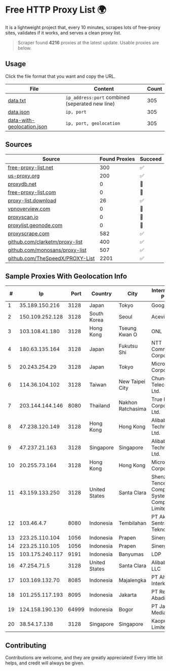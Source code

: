 
# Free HTTP Proxy List 🌍

It is a lightweight project that, every 10 minutes, scrapes lots of free-proxy sites, validates if it works, and serves a clean proxy list.


> Scraper found **4216** proxies at the latest update. Usable proxies are below.

## Usage

Click the file format that you want and copy the URL.


|File|Content|Count|
|----|-------|-----|
|[data.txt](https://raw.githubusercontent.com/themiralay/Proxy-List-World/master/data.txt)|`ip_address:port` combined (seperated new line)|305|
|[data.json](https://raw.githubusercontent.com/themiralay/Proxy-List-World/master/data.json)|`ip, port`|305|
|[data-with-geolocation.json](https://raw.githubusercontent.com/themiralay/Proxy-List-World/master/data-with-geolocation.json)|`ip, port, geolocation`|305|

## Sources

|Source|Found Proxies|Succeed|
|------|-------------|-------|
|[free-proxy-list.net](https://free-proxy-list.net)|300|✅|
|[us-proxy.org](https://www.us-proxy.org)|200|✅|
|[proxydb.net](http://proxydb.net)|0|🚫|
|[free-proxy-list.com](https://free-proxy-list.com/?page=&port=&type%5B%5D=http&type%5B%5D=https&up_time=0&search=Search)|0|🚫|
|[proxy-list.download](https://www.proxy-list.download/HTTP)|26|✅|
|[vpnoverview.com](https://vpnoverview.com/privacy/anonymous-browsing/free-proxy-servers)|0|🚫|
|[proxyscan.io](https://www.proxyscan.io)|0|🚫|
|[proxylist.geonode.com](https://proxylist.geonode.com/api/proxy-list?limit=300&page=1&sort_by=lastChecked&sort_type=desc&protocols=http,https)|0|🚫|
|[proxyscrape.com](https://api.proxyscrape.com/v2/?request=displayproxies&protocol=http&timeout=10000&country=all&ssl=all&anonymity=all)|582|✅|
|[github.com/clarketm/proxy-list](https://raw.githubusercontent.com/clarketm/proxy-list/master/proxy-list-raw.txt)|400|✅|
|[github.com/monosans/proxy-list](https://raw.githubusercontent.com/monosans/proxy-list/main/proxies/http.txt)|507|✅|
|[github.com/TheSpeedX/PROXY-List](https://raw.githubusercontent.com/TheSpeedX/PROXY-List/master/http.txt)|2201|✅|


## Sample Proxies With Geolocation Info

|#|Ip|Port|Country|City|Internet Service Provider|
|-|--|----|-------|----|-------------------------|
|1|35.189.150.216|3128|Japan|Tokyo|Google LLC|
|2|150.109.252.128|3128|South Korea|Seoul|Aceville Pte.ltd|
|3|103.108.41.180|3128|Hong Kong|Tseung Kwan O|ONL|
|4|180.63.135.164|3128|Japan|Fukutsu Shi|NTT Communications Corporation|
|5|20.243.254.29|3128|Japan|Tokyo|Microsoft Corporation|
|6|114.36.104.102|3128|Taiwan|New Taipei City|Chunghwa Telecom Co., Ltd.|
|7|203.144.144.146|8080|Thailand|Nakhon Ratchasima|True Internet Corporation CO. Ltd.|
|8|47.238.120.149|3128|Hong Kong|Hong Kong|Alibaba (US) Technology Co., Ltd.|
|9|47.237.21.163|3128|Singapore|Singapore|Alibaba (US) Technology Co., Ltd.|
|10|20.255.73.164|3128|Hong Kong|Hong Kong|Microsoft Corporation|
|11|43.159.133.250|3128|United States|Santa Clara|Shenzhen Tencent Computer Systems Company Limited|
|12|103.46.4.7|8080|Indonesia|Tembilahan|PT Akses Sentral Teknologi|
|13|223.25.110.104|1056|Indonesia|Prapen|SinergiNet|
|14|223.25.110.105|1056|Indonesia|Prapen|SinergiNet|
|15|103.175.240.117|9191|Indonesia|Banyumas|LDP|
|16|47.254.71.5|3128|United States|Santa Clara|Alibaba.com LLC|
|17|103.169.132.70|8085|Indonesia|Majalengka|PT Alfa Omega Interkoneksi|
|18|101.255.117.193|8095|Indonesia|Jakarta|PT Remala Abadi|
|19|124.158.190.130|64999|Indonesia|Bogor|PT Jala Lintas Media|
|20|38.54.17.138|3128|Singapore|Singapore|Kaopu Cloud HK Limited|



## Contributing

Contributions are welcome, and they are greatly appreciated! Every
little bit helps, and credit will always be given.

